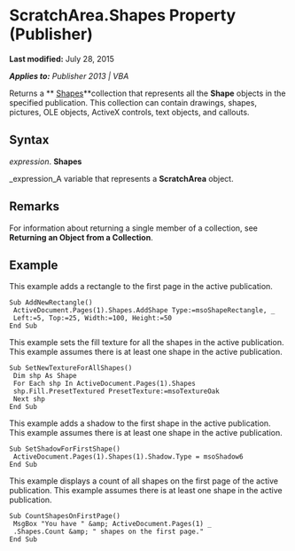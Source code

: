 
# ScratchArea.Shapes Property (Publisher)

 **Last modified:** July 28, 2015

 _**Applies to:** Publisher 2013 | VBA_

Returns a  ** [Shapes](52e069a6-d54b-a11a-1cba-96174329cb02.md)**collection that represents all the  **Shape** objects in the specified publication. This collection can contain drawings, shapes, pictures, OLE objects, ActiveX controls, text objects, and callouts.


## Syntax

 _expression_. **Shapes**

 _expression_A variable that represents a  **ScratchArea** object.


## Remarks

For information about returning a single member of a collection, see  **Returning an Object from a Collection**.


## Example

This example adds a rectangle to the first page in the active publication.


```
Sub AddNewRectangle() 
 ActiveDocument.Pages(1).Shapes.AddShape Type:=msoShapeRectangle, _ 
 Left:=5, Top:=25, Width:=100, Height:=50 
End Sub
```

This example sets the fill texture for all the shapes in the active publication. This example assumes there is at least one shape in the active publication.




```
Sub SetNewTextureForAllShapes() 
 Dim shp As Shape 
 For Each shp In ActiveDocument.Pages(1).Shapes 
 shp.Fill.PresetTextured PresetTexture:=msoTextureOak 
 Next shp 
End Sub
```

This example adds a shadow to the first shape in the active publication. This example assumes there is at least one shape in the active publication.




```
Sub SetShadowForFirstShape() 
 ActiveDocument.Pages(1).Shapes(1).Shadow.Type = msoShadow6 
End Sub
```

This example displays a count of all shapes on the first page of the active publication. This example assumes there is at least one shape in the active publication.




```
Sub CountShapesOnFirstPage() 
 MsgBox "You have " &amp; ActiveDocument.Pages(1) _ 
 .Shapes.Count &amp; " shapes on the first page." 
End Sub
```


